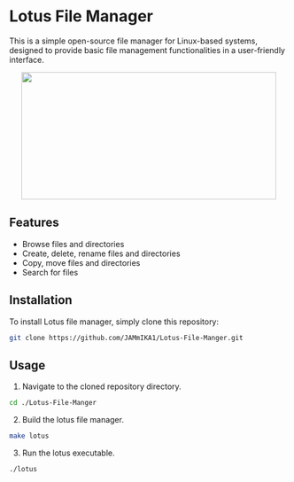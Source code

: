 # Lotus File Manager

This is a simple open-source file manager for Linux-based systems, designed to provide basic file management functionalities in a user-friendly interface.
<br>
<p align="center">
  <img width="460" height="230" src="https://github.com/JAMmIKA1/Lotus-File-Manager/assets/123016257/e1aedc3e-f707-4196-a9ae-f2861561e16b">
</p>

## Features

- Browse files and directories
- Create, delete, rename files and directories
- Copy, move files and directories
- Search for files

## Installation

To install Lotus file manager, simply clone this repository:

```bash
git clone https://github.com/JAMmIKA1/Lotus-File-Manger.git
```

## Usage

1. Navigate to the cloned repository directory.
```bash
cd ./Lotus-File-Manger
```

2. Build the lotus file manager.

```bash
make lotus
```

3. Run the lotus executable.

```bash
./lotus
```
